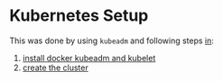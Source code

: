 # Kubernetes Setup

This was done by using `kubeadm` and following steps [in](https://kubernetes.io/docs/setup/independent/create-cluster-kubeadm/):

1. [install docker kubeadm and kubelet](https://kubernetes.io/docs/setup/independent/install-kubeadm/#before-you-begin)
2. [create the cluster](https://kubernetes.io/docs/setup/independent/create-cluster-kubeadm/)
